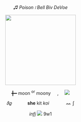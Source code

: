 <p align="center">
<i>♫ Poison ፧ Bell Biv DeVoe</i>
</p>
<p align="center">
  <img src="https://64.media.tumblr.com/5deb821963fac63ec3f0b8212fc11ea5/426b06a71e3da02e-49/s500x750/de27028a0fc69e88da9ff1d58a8249a5476ed2c9.pnj" height=220px;>
</p>
<p align="center">╋━ moon <sup>or</sup> moony⠀⠀, ⠀  <img src="https://files.catbox.moe/c76fwd.gif"></p>
<p align="center">
  𝜗𝜚⠀⠀ ⠀⠀  <b>she</b> kit <i>koi</i> ⠀⠀ ⠀⠀  ᨐ ∫
</p>
<p align="center">
  <i>infj</i> <img src="https://64.media.tumblr.com/f2e6bc1f06d2bbe0b36c788fb2f873f3/f54de1e2cdf7c0eb-18/s75x75_c1/a4a28a3c9824d3fdff635a071e3b1b5fd7d25d96.gifv"> 9w1 
</p>
